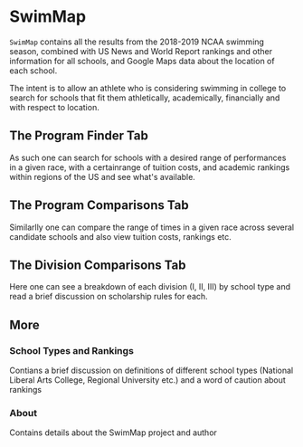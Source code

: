 # SwimMap

`SwimMap` contains all the results from the 2018-2019 NCAA swimming season, combined with US News and World Report rankings and other information for all schools, and Google Maps data about the location of each school.

The intent is to allow an athlete who is considering swimming in college to search for schools that fit them athletically, academically, financially and with respect to location.

## The Program Finder Tab
As such one can search for schools with a desired range of performances in a given race, with a certainrange of tuition costs, and academic rankings within regions of the US and see what's available.

## The Program Comparisons Tab
Similarlly one can compare the range of times in a given race across several candidate schools and also view tuition costs, rankings etc.

## The Division Comparisons Tab
Here one can see a breakdown of each division (I, II, III) by school type and read a brief discussion on scholarship rules for each.

## More

### School Types and Rankings
Contians a brief discussion on definitions of different school types (National Liberal Arts College, Regional University etc.) and a word of caution about rankings

### About
Contains details about the SwimMap project and author